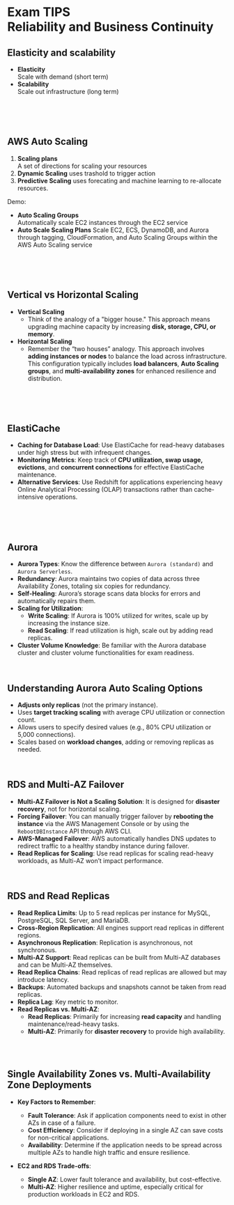# Exam TIPS<br>Reliability and Business Continuity

## Elasticity and scalability
- **Elasticity**<br>Scale with demand (short term)
- **Scalability**<br>Scale out infrastructure (long term)

<br><br><br>

## AWS Auto Scaling
1. **Scaling plans**<br>A set of directions for scaling your resources
2. **Dynamic Scaling** uses trashold to trigger action
3. **Predictive Scaling** uses forecating and machine learning to re-allocate resources.

Demo:
- **Auto Scaling Groups**<br>Automatically scale EC2 instances through the EC2 service
- **Auto Scale Scaling Plans** Scale EC2, ECS, DynamoDB, and Aurora through tagging, CloudFormation, and Auto Scaling Groups within the AWS Auto Scaling service

<br><br><br>

## Vertical vs Horizontal Scaling
- **Vertical Scaling**
  - Think of the analogy of a "bigger house." This approach means upgrading machine capacity by increasing **disk, storage, CPU, or memory**.
- **Horizontal Scaling**
  - Remember the “two houses” analogy. This approach involves **adding instances or nodes** to balance the load across infrastructure. This configuration typically includes **load balancers**, **Auto Scaling groups**, and **multi-availability zones** for enhanced resilience and distribution.

<br><br><br>

## ElastiCache
 - **Caching for Database Load**: Use ElastiCache for read-heavy databases under high stress but with infrequent changes.
 - **Monitoring Metrics**: Keep track of **CPU utilization, swap usage, evictions**, and **concurrent connections** for effective ElastiCache maintenance.
 - **Alternative Services**: Use Redshift for applications experiencing heavy Online Analytical Processing (OLAP) transactions rather than cache-intensive operations.


<br><br><br>

## Aurora
 - **Aurora Types**: Know the difference between `Aurora (standard)` and `Aurora Serverless`.
 - **Redundancy**: Aurora maintains two copies of data across three Availability Zones, totaling six copies for redundancy.
 - **Self-Healing**: Aurora’s storage scans data blocks for errors and automatically repairs them.
 - **Scaling for Utilization**:
    - **Write Scaling**: If Aurora is 100% utilized for writes, scale up by increasing the instance size.
    - **Read Scaling**: If read utilization is high, scale out by adding read replicas.
 - **Cluster Volume Knowledge**: Be familiar with the Aurora database cluster and cluster volume functionalities for exam readiness.


<br>

## Understanding Aurora Auto Scaling Options
 - **Adjusts only replicas** (not the primary instance).
 - Uses **target tracking scaling** with average CPU utilization or connection count.
 - Allows users to specify desired values (e.g., 80% CPU utilization or 5,000 connections).
 - Scales based on **workload changes**, adding or removing replicas as needed.

<br>

## RDS and Multi-AZ Failover
- **Multi-AZ Failover is Not a Scaling Solution**: It is designed for **disaster recovery**, not for horizontal scaling.
- **Forcing Failover**: You can manually trigger failover by **rebooting the instance** via the AWS Management Console or by using the `RebootDBInstance` API through AWS CLI.
- **AWS-Managed Failover**: AWS automatically handles DNS updates to redirect traffic to a healthy standby instance during failover.
- **Read Replicas for Scaling**: Use read replicas for scaling read-heavy workloads, as Multi-AZ won’t impact performance.

<br>

## RDS and Read Replicas
- **Read Replica Limits**: Up to 5 read replicas per instance for MySQL, PostgreSQL, SQL Server, and MariaDB.
- **Cross-Region Replication**: All engines support read replicas in different regions.
- **Asynchronous Replication**: Replication is asynchronous, not synchronous.
- **Multi-AZ Support**: Read replicas can be built from Multi-AZ databases and can be Multi-AZ themselves.
- **Read Replica Chains**: Read replicas of read replicas are allowed but may introduce latency.
- **Backups**: Automated backups and snapshots cannot be taken from read replicas.
- **Replica Lag**: Key metric to monitor.
- **Read Replicas vs. Multi-AZ**:
  - **Read Replicas**: Primarily for increasing **read capacity** and handling maintenance/read-heavy tasks.
  - **Multi-AZ**: Primarily for **disaster recovery** to provide high availability.

<br><br>

## Single Availability Zones vs. Multi-Availability Zone Deployments

- **Key Factors to Remember**:
  - **Fault Tolerance**: Ask if application components need to exist in other AZs in case of a failure.
  - **Cost Efficiency**: Consider if deploying in a single AZ can save costs for non-critical applications.
  - **Availability**: Determine if the application needs to be spread across multiple AZs to handle high traffic and ensure resilience.

- **EC2 and RDS Trade-offs**:
  - **Single AZ**: Lower fault tolerance and availability, but cost-effective.
  - **Multi-AZ**: Higher resilience and uptime, especially critical for production workloads in EC2 and RDS.


